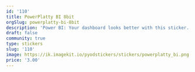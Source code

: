 ```yaml
---
id: '110'
title: PowerPlatty BI 8bit
orgSlug: powerplatty-bi-8bit
description: 'Power BI: Your dashboard looks better with this sticker.'
draft: false
community: true
type: stickers
slug: '110'
image: https://ik.imagekit.io/pyodstickers/stickers/powerplatty_bi.png
price: '3.00'
---
```


